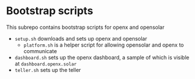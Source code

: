 # Bootstrap scripts

This subrepo contains bootstrap scripts for openx and opensolar

- `setup.sh` downloads and sets up openx and opensolar
    - `platform.sh` is a helper script for allowing opensolar and openx to communicate
- `dashboard.sh` sets up the openx dashboard, a sample of which is visible at `dashboard.openx.solar`
- `teller.sh` sets up the teller 